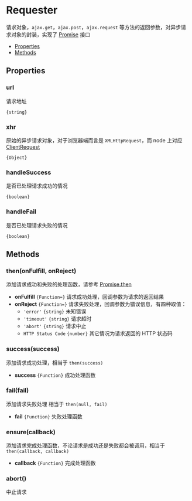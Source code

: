 Requester
===

请求对象，`ajax.get`，`ajax.post`，`ajax.request` 等方法的返回参数，对异步请求对象的封装，实现了 [Promise](https://github.com/ecomfe/saber-promise) 接口

* [Properties](#properties)
* [Methods](#methods)

## Properties

### url

请求地址

`{string}`

### xhr

原始的异步请求对象，对于浏览器端而言是 `XMLHttpRequest`，而 node 上对应 [ClientRequest](https://nodejs.org/api/http.html#http_class_http_clientrequest)

`{Object}`

### handleSuccess

是否已处理请求成功的情况

`{boolean}`

### handleFail

是否已处理请求失败的情况

`{boolean}`

## Methods

### then(onFulfill, onReject)

添加请求成功和失败的处理函数，请参考 [Promise.then](https://github.com/ecomfe/saber-promise)

* **onFulfill** `{Function=}` 请求成功处理，回调参数为请求的返回结果
* **onReject** `{Function=}` 请求失败处理，回调参数为错误信息，有四种取值：
    * `'error'` `{string}` 未知错误
    * `'timeout'` `{string}` 请求超时
    * `'abort'` `{string}` 请求中止
    * `HTTP Status Code` `{number}` 其它情况为请求返回的 HTTP 状态码

### success(success)

添加请求成功处理，相当于 `then(success)`

* **success** `{Function}` 成功处理函数

### fail(fail)

添加请求失败处理 相当于 `then(null, fail)`

* **fail** `{Function}` 失败处理函数

### ensure(callback)

添加请求完成处理函数，不论请求是成功还是失败都会被调用，相当于 `then(callback, callback)`

* **callback** `{Function}` 完成处理函数

### abort()

中止请求
